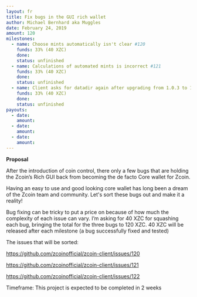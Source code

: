 ```yaml
---
layout: fr
title: Fix bugs in the GUI rich wallet
author: Michael Bernhard aka Muggles
date: February 24, 2019
amount: 120
milestones:
  - name: Choose mints automatically isn't clear #120
    funds: 33% (40 XZC)
    done:
    status: unfinished
  - name: Calculations of automated mints is incorrect #121
    funds: 33% (40 XZC)
    done:
    status: unfinished
  - name: Client asks for datadir again after upgrading from 1.0.3 to 1.0.4 #122
    funds: 33% (40 XZC)
    done:
    status: unfinished
payouts:
  - date:
    amount:
  - date:
    amount:
  - date:
    amount:
---
```

**Proposal**

After the introduction of coin control, there only a few bugs that are holding the Zcoin’s Rich GUI back from becoming the de facto Core wallet for Zcoin.

Having an easy to use and good looking core wallet has long been a dream of the Zcoin team and community. Let's sort these bugs out and make it a reality!

Bug fixing can be tricky to put a price on because of how much the complexity of each issue can vary. I’m asking for 40 XZC for squashing each bug, bringing the total for the three bugs to 120 XZC. 40 XZC will be released after each milestone (a bug successfully fixed and tested)

The issues that will be sorted:

https://github.com/zcoinofficial/zcoin-client/issues/120

https://github.com/zcoinofficial/zcoin-client/issues/121

https://github.com/zcoinofficial/zcoin-client/issues/122

Timeframe: This project is expected to be completed in 2 weeks

